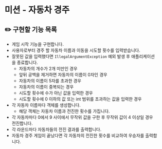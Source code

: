 # 미션 - 자동차 경주

## ✏️ 구현할 기능 목록

- 게임 시작 기능을 구현합니다.
- 사용자로부터 경주 할 자동차 이름과 이동을 시도할 횟수를 입력받습니다.
- 잘못된 값을 입력했다면 `IllegalArgumentException` 예외 발생 후 애플리케이션을 종료합니다.
  - 자동차의 개수가 2개 미만인 경우
  - 앞뒤 공백을 제거하면 자동차의 이름이 0자인 경우
  - 자동차의 이름이 5자를 초과한 경우
  - 자동차의 이름이 중복되는 경우
  - 시도할 횟수에 수가 아닌 값을 입력한 경우
  - 시도할 횟수에 0 이하의 값 또는 int 범위를 초과하는 값을 입력한 경우
- 각 자동차 이름마다 객체를 생성합니다.
  - 해당 객체는 자동차 이름과 전진한 횟수를 가집니다.
- 각 자동차마다 0에서 9 사이에서 무작위 값을 구한 후 무작위 값이 4 이상일 경우 전진합니다.
- 각 라운드마다 자동차들의 전진 결과를 출력합니다. 
- 자동차 경주 게임이 끝났다면 각 자동차의 전진한 횟수를 비교하여 우승자를 출력합니다.